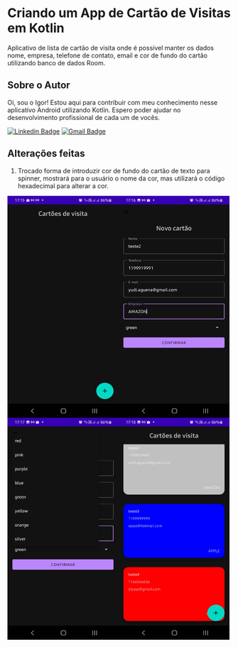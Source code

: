 # Criando um App de Cartão de Visitas em Kotlin

Aplicativo de lista de cartão de visita onde é possível manter os dados nome, empresa, telefone de contato, email e cor de fundo do cartão utilizando banco de dados Room.

## Sobre o Autor
Oi, sou o Igor! Estou aqui para contribuir com meu conhecimento nesse aplicativo Android utilizando Kotlin. Espero poder ajudar no desenvolvimento profissional de cada um de vocês.

[![Linkedin Badge](https://img.shields.io/badge/-Igor_Bagliotti-blue?style=flat-square&logo=Linkedin&logoColor=white&link=https://br.linkedin.com/in/igor-rotondo-bagliotti-b1612b69)](https://br.linkedin.com/in/igor-rotondo-bagliotti-b1612b69)  [![Gmail Badge](https://img.shields.io/badge/-igor.bagliotti@gmail.com-c14438?style=flat-square&logo=Gmail&logoColor=white&link=mailto:igor.bagliotti@gmail.com)](mailto:igor.bagliotti@gmail.com)

## Alterações feitas
1. Trocado forma de introduzir cor de fundo do cartão de texto para spinner, mostrará para o usuário o nome da cor, mas utilizará o código hexadecimal para alterar a cor.
<img align="left" width="250" height="500" margin-right="100px" src="https://github.com/yudiaguena/Android-apps/blob/main/Business-Card/screenshot/Screenshot_20210924-171557_Business-Card.jpg">
<img align="left" width="250" height="500" margin-right="100px" src="https://github.com/yudiaguena/Android-apps/blob/main/Business-Card/screenshot/Screenshot_20210924-171659_Business-Card.jpg">
<img align="left" width="250" height="500" margin-right="100px" src="https://github.com/yudiaguena/Android-apps/blob/main/Business-Card/screenshot/Screenshot_20210924-171702_Business-Card.jpg">
<img align="left" width="250" height="500" margin-right="100px" src="https://github.com/yudiaguena/Android-apps/blob/main/Business-Card/screenshot/Screenshot_20210924-171828_Business-Card.jpg">
